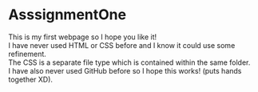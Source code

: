 # AsssignmentOne
This is my first webpage so I hope you like it! <br>
I have never used HTML or CSS before and I know it could use some refinement. <br>
The CSS is a separate file type which is contained within the same folder. <br>
I have also never used GitHub before so I hope this works! (puts hands together XD).
